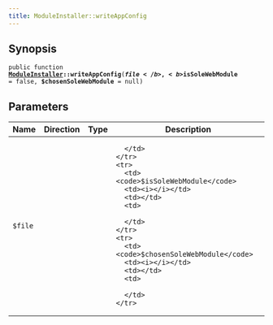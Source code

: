 ```yaml
---
title: ModuleInstaller::writeAppConfig
---
```


## Synopsis

<code>public function <b><a href="ModuleInstaller">ModuleInstaller</a>::writeAppConfig</b>(<b>$file</b>, <b>$isSoleWebModule</b> = false, <b>$chosenSoleWebModule</b> = null)</code>

## Parameters

<table>
  <thead>
    <tr>
      <th>Name</th>
      <th>Direction</th>
      <th>Type</th>
      <th>Description</th>
    </tr>
  </thead>
  <tbody>
    <tr>
      <td><code>$file</code>
      <td><i></i></td>
      <td></td>
      <td>

      </td>
    </tr>
    <tr>
      <td><code>$isSoleWebModule</code>
      <td><i></i></td>
      <td></td>
      <td>

      </td>
    </tr>
    <tr>
      <td><code>$chosenSoleWebModule</code>
      <td><i></i></td>
      <td></td>
      <td>

      </td>
    </tr>
  </tbody>
</table>

